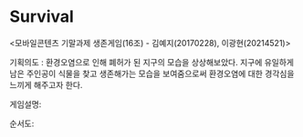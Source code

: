 # Survival
<모바일콘텐츠 기말과제 생존게임(16조) - 김예지(20170228), 이광현(20214521)>

기획의도 : 환경오염으로 인해 폐허가 된 지구의 모습을 상상해보았다. 지구에 유일하게 남은 주인공이 식물을 찾고 생존해가는 모습을 보여줌으로써 환경오염에 대한 경각심을 느끼게 해주고자 한다.

게임설명: 

순서도: 

